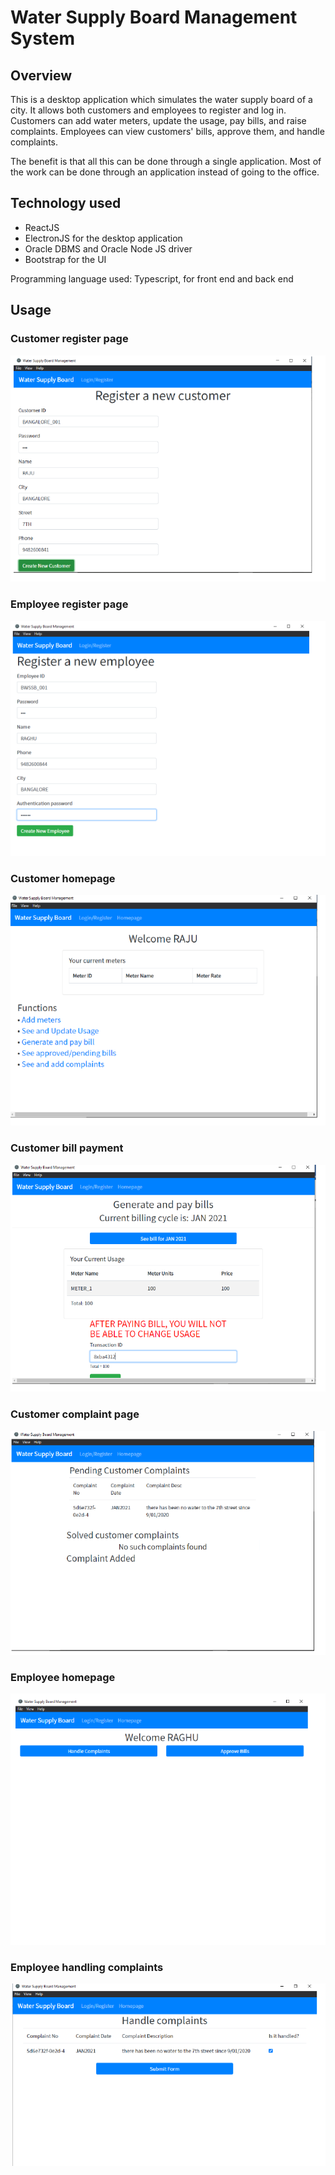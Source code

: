 # Water Supply Board Management System

## Overview

This is a desktop application which simulates the water supply board of a city. It allows both customers and employees to register and log in.
Customers can add water meters, update the usage, pay bills, and raise complaints.
Employees can view customers' bills, approve them, and handle complaints.

The benefit is that all this can be done through a single application. Most of the work can be done through 
an application instead of going to the office.

## Technology used

* ReactJS
* ElectronJS for the desktop application 
* Oracle DBMS and Oracle Node JS driver
* Bootstrap for the UI 

Programming language used: Typescript, for front end and back end

## Usage

### Customer register page

![](dbms_pics/cus_reg.PNG)


### Employee register page

![](dbms_pics/emp_reg.PNG)

### Customer homepage 

![](dbms_pics/cus_home.PNG)

### Customer bill payment 

![](dbms_pics/cus_bill.PNG)

### Customer complaint page 

![](dbms_pics/cus_comp.PNG)

### Employee homepage

![](dbms_pics/emp_home.PNG)

### Employee handling complaints

![](dbms_pics/emp_comp.PNG)
